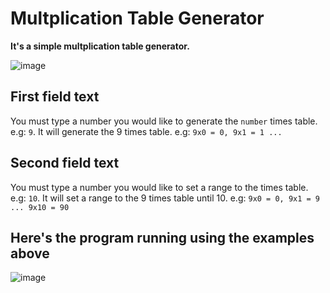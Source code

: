 # Multplication Table Generator
**It's a simple multplication table generator.**

![image](https://user-images.githubusercontent.com/41703972/59945547-56ffd200-943e-11e9-8dd3-a9d66cb7ce58.png)

## First field text
You must type a number you would like to generate the `number` times table. e.g: `9`. It will generate the 9 times table. e.g: `9x0 = 0, 9x1 = 1 ...`

## Second field text
You must type a number you would like to set a range to the times table. e.g: `10`. It will set a range to the 9 times table until 10. e.g: `9x0 = 0, 9x1 = 9 ... 9x10 = 90`

## Here's the program running using the examples above
![image](https://user-images.githubusercontent.com/41703972/59946186-3769a900-9440-11e9-80bb-175682190d9f.png)
